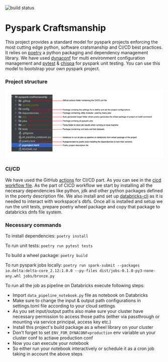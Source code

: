 ![build status](https://github.com/HimanshuAroraDb/pyspark-craftsmanship/actions/workflows/cicd.yml/badge.svg)

# Pyspark Craftsmanship

This project provides a standard model for pyspark projects enforcing the most cutting edge python, software cratsmanship and CI/CD best practices.
It relies on [poetry](https://python-poetry.org/) a python packaging and dependency management library. We have used [dynaconf](https://www.dynaconf.com/) for multi environment configuration management and [pytest](https://docs.pytest.org/en/6.2.x/) & [chispa](https://github.com/MrPowers/chispa) for pyspark unit testing.
You can use this model to bootstrap your own pyspark project.

### Project structure

![Structure](https://github.com/HimanshuAroraDb/pyspark-craftsmanship/blob/main/structure.png?raw=true)

### CI/CD

We have used the GitHub [actions](https://docs.github.com/en/actions) for CI/CD part. As you can see in the [cicd workflow file](https://github.com/HimanshuAroraDb/pyspark-craftsmanship/blob/main/.github/workflows/cicd.yml). As the part of CICD workflow we start by installing all the necesary dependencies like python, jdk and other python packages defined in the poerty description file. We also install and set up [databricks-cli](https://docs.databricks.com/dev-tools/cli/index.html) as it is needed to interact with workspace's dbfs. 
Once all is installed and setup we run the unit tests, prepare poetry wheel package and copy that package to databricks dnfs file system.

### Necessary commands

To install dependencies: `poetry install`

To run unit tests: `poetry run pytest tests`

To build a wheel package: `poetry build`

To run pyspark jobs locally: `poetry run spark-submit --packages io.delta:delta-core_2.12:1.0.0 --py-files dist/jobs-0.1.0-py3-none-any.whl jobs/bronze.py`

To run all the job as pipeline on Databricks execute following steps:
 - Import `data_pipeline_notebook.py` file as notebook on Databricks
 - Make sure to change the input & output path configurations in settings.toml file according to your cloud settings
 - As you set input/output paths also make sure your cluster have necessary permission to access those paths (either via passthrough or mounting via service principal, access key etc.)
 - Install this project's build package as a wheel library on your cluster
 - Don't forget to set `ENV_FOR_DYNACONF=production` env variable un your cluster conf to actiave production conf
 - Now you can execute your notebook
 - So either run your notebook interactively or schedule it as a cron job taking in account the above steps
